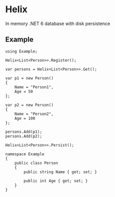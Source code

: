 # Helix
In memory .NET 6 database with disk persistence

## Example

```
using Example;

Helix<List<Person>>.Register();

var persons = Helix<List<Person>>.Get();

var p1 = new Person()
{
    Name = "Person1",
    Age = 50
};

var p2 = new Person()
{
    Name = "Person2",
    Age = 100
};

persons.Add(p1);
persons.Add(p2);

Helix<List<Person>>.Persist();

namespace Example
{
    public class Person
    {
        public string Name { get; set; }

        public int Age { get; set; }
    }
}
```
